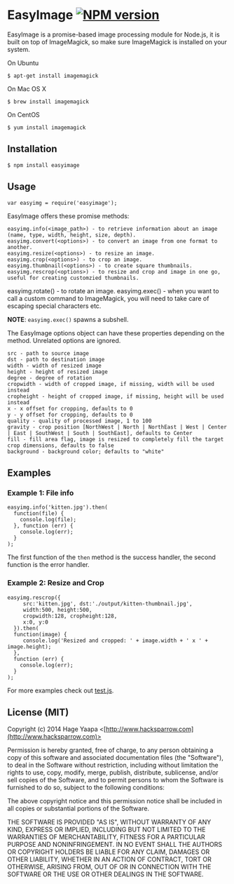 EasyImage [![NPM version](https://badge.fury.io/js/easyimage.svg)](https://badge.fury.io/js/easyimage)
=========

EasyImage is a promise-based image processing module for Node.js, it is built on top of ImageMagick, so make sure ImageMagick is installed on your system.

On Ubuntu

    $ apt-get install imagemagick

On Mac OS X

    $ brew install imagemagick

On CentOS

    $ yum install imagemagick

## Installation

    $ npm install easyimage

## Usage

    var easyimg = require('easyimage');

EasyImage offers these promise methods:

	easyimg.info(<image_path>) - to retrieve information about an image (name, type, width, height, size, depth).
	easyimg.convert(<options>) - to convert an image from one format to another.
	easyimg.resize(<options>) - to resize an image.
	easyimg.crop(<options>) - to crop an image.
	easyimg.thumbnail(<options>) - to create square thumbnails.
	easyimg.rescrop(<options>) - to resize and crop and image in one go, useful for creating customzied thumbnails.
  easyimg.rotate(<options>) - to rotate an image.
  easyimg.exec(<command>) - when you want to call a custom command to ImageMagick, you will need to take care of escaping special characters etc.

  **NOTE**: `easyimg.exec()` spawns a subshell.

 The EasyImage options object can have these properties depending on the method. Unrelated options are ignored.

	src - path to source image
	dst - path to destination image
	width - width of resized image
	height - height of resized image
	degree - degree of rotation
	cropwidth - width of cropped image, if missing, width will be used instead
	cropheight - height of cropped image, if missing, height will be used instead
	x - x offset for cropping, defaults to 0
	y - y offset for cropping, defaults to 0
	quality - quality of processed image, 1 to 100
	gravity - crop position [NorthWest | North | NorthEast | West | Center | East | SouthWest | South | SouthEast], defaults to Center
	fill - fill area flag, image is resized to completely fill the target crop dimensions, defaults to false
	background - background color; defaults to "white"

## Examples

### Example 1: File info

    easyimg.info('kitten.jpg').then(
      function(file) {
        console.log(file);
      }, function (err) {
        console.log(err);
      }
    );

The first function of the `then` method is the success handler, the second function is the error handler.

### Example 2: Resize and Crop

    easyimg.rescrop({
         src:'kitten.jpg', dst:'./output/kitten-thumbnail.jpg',
         width:500, height:500,
         cropwidth:128, cropheight:128,
         x:0, y:0
      }).then(
      function(image) {
         console.log('Resized and cropped: ' + image.width + ' x ' + image.height);
      },
      function (err) {
        console.log(err);
      }
    );

For more examples check out [test.js](https://github.com/hacksparrow/node-easyimage/blob/master/test.js).

## License (MIT)

Copyright (c) 2014 Hage Yaapa <[http://www.hacksparrow.com](http://www.hacksparrow.com)>

Permission is hereby granted, free of charge, to any person obtaining a copy
of this software and associated documentation files (the "Software"), to deal
in the Software without restriction, including without limitation the rights
to use, copy, modify, merge, publish, distribute, sublicense, and/or sell
copies of the Software, and to permit persons to whom the Software is
furnished to do so, subject to the following conditions:

The above copyright notice and this permission notice shall be included in
all copies or substantial portions of the Software.

THE SOFTWARE IS PROVIDED "AS IS", WITHOUT WARRANTY OF ANY KIND, EXPRESS OR
IMPLIED, INCLUDING BUT NOT LIMITED TO THE WARRANTIES OF MERCHANTABILITY,
FITNESS FOR A PARTICULAR PURPOSE AND NONINFRINGEMENT. IN NO EVENT SHALL THE
AUTHORS OR COPYRIGHT HOLDERS BE LIABLE FOR ANY CLAIM, DAMAGES OR OTHER
LIABILITY, WHETHER IN AN ACTION OF CONTRACT, TORT OR OTHERWISE, ARISING FROM, OUT OF OR IN CONNECTION WITH THE SOFTWARE OR THE USE OR OTHER DEALINGS IN THE SOFTWARE.
